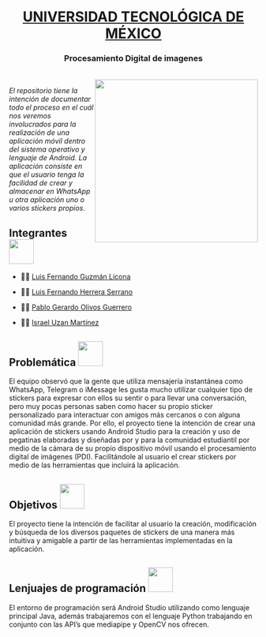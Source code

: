 <h1 align="center"> <a href="https://www.unitec.mx">UNIVERSIDAD TECNOLÓGICA DE MÉXICO</h1> </a>
 <h3 align="center"> Procesamiento Digital de imagenes </h3></a>
 <br>
<img align='right' src="https://uxwing.com/wp-content/themes/uxwing/download/brands-and-social-media/android-studio-icon.png" width="330">
<p><em>El repositorio tiene la intención de documentar todo el proceso en el cuál nos veremos involucrados para la realización de una aplicación móvil dentro del sistema operativo y lenguaje de Android. La aplicación consiste en que el usuario tenga la facilidad de crear y almacenar en WhatsApp u otra aplicación uno o varios stickers propios.</p></em>

<h2> Integrantes <img src="https://media.giphy.com/media/WUlplcMpOCEmTGBtBW/giphy.gif" width="50"></h2>

- <p align="left">🧑‍💻 <a href="https://github.com/Fernand0Guzman">Luis Fernando Guzmán Licona</p> </a>
- <p align="left">🧑‍💻 <a href="https://www.github.com/ferhs343">Luis Fernando Herrera Serrano</p> </a>
- <p align="left">🧑‍💻 <a href="https://www.github.com/pabloolivos">Pablo Gerardo Olivos Guerrero</p> </a>
- <p align="left">🧑‍💻 <a href="https://www.github.com/israelu">Israel Uzan Martínez</p> </a>

<h2> Problemática <img src="https://media.giphy.com/media/w74iuZmITBYxjj08o3/giphy.gif" width="50"></h2>
El equipo observó que la gente que utiliza mensajería instantánea como WhatsApp, Telegram o iMessage les gusta mucho utilizar cualquier tipo de stickers para expresar con ellos su sentir o para llevar una conversación, pero muy pocas personas saben como hacer su propio sticker personalizado para interactuar con amigos más cercanos o con alguna comunidad más grande.
Por ello, el proyecto tiene la intención de crear una aplicación de stickers usando Android Studio para la creación y uso de pegatinas elaboradas y diseñadas por y para la comunidad estudiantil por medio de la cámara de su propio dispositivo móvil usando el procesamiento digital de imágenes (PDI). Facilitándole al usuario el crear stickers por medio de las herramientas que incluirá la aplicación.

<h2> Objetivos <img src="https://media.giphy.com/media/LmHizjn9igwwa19cIC/giphy.gif" width="50"></h2>
El proyecto tiene la intención de facilitar al usuario la creación, modificación y búsqueda de los diversos paquetes de stickers de una manera más intuitiva y amigable a partir de las herramientas implementadas en la aplicación. 

<h2> Lenjuajes de programación <img src="https://github.com/raghavk16/raghavk16/blob/master/coderman.gif?raw=true" width="50"></h2>
El entorno de programación será Android Studio utilizando como lenguaje principal Java, además trabajaremos con el lenguaje Python trabajando en conjunto con las API’s que mediapipe y OpenCV nos ofrecen.
